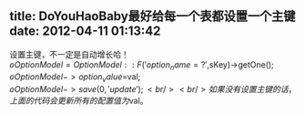 title: DoYouHaoBaby最好给每一个表都设置一个主键
date: 2012-04-11 01:13:42
---

设置主键，不一定是自动增长哈！<br/>$oOptionModel=OptionModel::F('option_name=?',$sKey)->getOne();<br/>$oOptionModel->option_value=$val;<br/>$oOptionModel->save(0,'update');<br/><br/>如果没有设置主键的话，上面的代码会更新所有的配置值为$val。